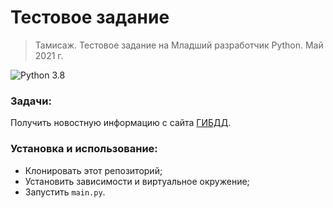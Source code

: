 # Тестовое задание 
> Тамисаж. Тестовое задание на Младший разработчик Python. Май 2021 г.

![Python 3.8](https://img.shields.io/badge/python-v3.8-blue)

### Задачи:
Получить новостную информацию с сайта [ГИБДД](https://xn--90adear.xn--p1ai/r/65/).

### Установка и использование:
- Клонировать этот репозиторий;
- Установить зависимости и виртуальное окружение;
- Запустить `main.py`.
